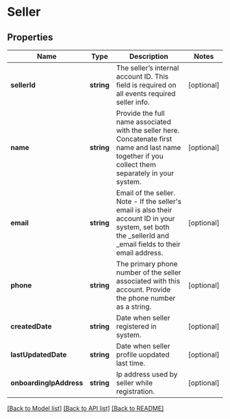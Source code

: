 # Seller

## Properties
Name | Type | Description | Notes
------------ | ------------- | ------------- | -------------
**sellerId** | **string** | The seller’s internal account ID. This field is required on all events required seller info. | [optional] 
**name** | **string** | Provide the full name associated with the seller here. Concatenate first name and last name together if you collect them separately in your system. | [optional] 
**email** | **string** | Email of the seller. Note - If the seller&#39;s email is also their account ID in your system, set both the _sellerId and _email fields to their email address. | [optional] 
**phone** | **string** | The primary phone number of the seller associated with this account. Provide the phone number as a string. | [optional] 
**createdDate** | **string** | Date when seller registered in system. | [optional] 
**lastUpdatedDate** | **string** | Date when seller profile uopdated last time. | [optional] 
**onboardingIpAddress** | **string** | Ip address used by seller while registration. | [optional] 

[[Back to Model list]](../README.md#documentation-for-models) [[Back to API list]](../README.md#documentation-for-api-endpoints) [[Back to README]](../README.md)


